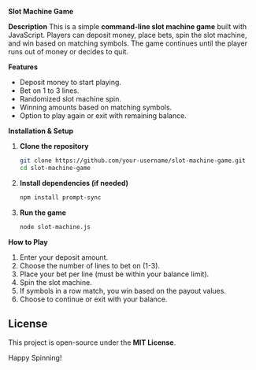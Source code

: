 **Slot Machine Game**

**Description**
This is a simple **command-line slot machine game** built with JavaScript. Players can deposit money, place bets, spin the slot machine, and win based on matching symbols. The game continues until the player runs out of money or decides to quit.

**Features**
- Deposit money to start playing.
- Bet on 1 to 3 lines.
- Randomized slot machine spin.
- Winning amounts based on matching symbols.
- Option to play again or exit with remaining balance.

**Installation & Setup**
1. **Clone the repository**
   ```sh
   git clone https://github.com/your-username/slot-machine-game.git
   cd slot-machine-game
   ```
2. **Install dependencies (if needed)**
   ```sh
   npm install prompt-sync
   ```
3. **Run the game**
   ```sh
   node slot-machine.js
   ```

**How to Play**
1. Enter your deposit amount.
2. Choose the number of lines to bet on (1-3).
3. Place your bet per line (must be within your balance limit).
4. Spin the slot machine.
5. If symbols in a row match, you win based on the payout values.
6. Choose to continue or exit with your balance.

## License
This project is open-source under the **MIT License**.

Happy Spinning! 

